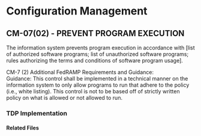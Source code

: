 # Configuration Management
## CM-07(02) - PREVENT PROGRAM EXECUTION 

The information system prevents program execution in accordance with [list of authorized software programs; list of unauthorized software programs; rules authorizing the terms and conditions of software program usage].  

CM-7 (2) Additional FedRAMP Requirements and Guidance:  
Guidance: This control shall be implemented in a technical manner on the information system to only allow programs to run that adhere to the policy (i.e., white listing).  This control is not to be based off of strictly written policy on what is allowed or not allowed to run.  

### TDP Implementation


	
#### Related Files


